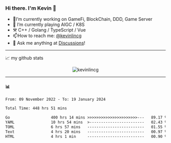 ### Hi there. I'm Kevin 👋

- 🔭I’m currently working on GameFi, BlockChain, DDD, Game Server
- 🌱 I’m currently playing AIGC / K8S
-   :hammer_and_pick: C++ / Golang / TypeScript / Vue
- 📫How to reach me: [@kevinlincg](https://twitter.com/kevinlincg) 
-   :thought_balloon: Ask me anything at [Discussions](https://github.com/kevinlincg/kevinlincg/discussions/new)!

---

📈 my github stats

<p align="center"> <img src="https://github-readme-stats-ouuan.vercel.app/api?username=kevinlincg&theme=dark&show_icons=true&count_private=true" alt="kevinlincg" />

---

#### :bar_chart: 

<!--START_SECTION:waka-->

```txt
From: 09 November 2022 - To: 19 January 2024

Total Time: 448 hrs 51 mins

Go                  400 hrs 14 mins >>>>>>>>>>>>>>>>>>>>>>---   89.17 %
YAML                10 hrs 54 mins  >------------------------   02.43 %
TOML                6 hrs 57 mins   -------------------------   01.55 %
Text                4 hrs 20 mins   -------------------------   00.97 %
HTML                4 hrs 1 min     -------------------------   00.90 %
```

<!--END_SECTION:waka-->
